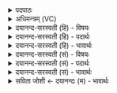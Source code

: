 <details><summary>पदपाठः</summary>

तम्। त्वा॒। स॒मि॒द्भिरिति॑ स॒मित्ऽभिः॑। अ॒ङ्गि॒रः॒। घृ॒तेन॑। व॒र्द्ध॒या॒म॒सि॒। बृ॒हत्। शो॒च॒। य॒वि॒ष्ठ्य॒। ३।
</details>

<details><summary>अधिमन्त्रम् (VC)</summary>

- अग्निर्देवता
- भारद्वाज ऋषिः
- निचृद् गायत्री
- षड्जः
</details>

<details><summary>दयानन्द-सरस्वती (हि) - विषयः</summary>

मनुष्यों को उक्त अग्नि की नित्य वृद्धि करनी चाहिये, इस विषय का उपदेश अगले मन्त्र में किया है ॥
</details>

<details><summary>दयानन्द-सरस्वती (हि) - पदार्थः</summary>

पदार्थान्वयभाषाः -  हम लोग जो (अङ्गिरः) पदार्थों को प्राप्त कराने वा (यविष्ठ्य) पदार्थों के भेद करने में अति बलवान् (बृहत्) बड़े तेज से युक्त अग्नि (शोच) प्रकाश करता है (तम्) उसको (समिद्भिः) काष्ठादि वा (घृतेन) घी आदि से (वर्द्धयामसि) बढ़ाते हैं ॥३॥
</details>

<details><summary>दयानन्द-सरस्वती (हि) - भावार्थः</summary>

भावार्थभाषाः -  मनुष्यों को जो सब गुणों से बलवान् पूर्व कहा हुआ अग्नि है, वह होम और शिल्पविद्या की सिद्धि के लिये लकड़ी, घी आदि साधनों से सेवन करके निरन्तर वृद्धियुक्त करना चाहिये ॥३॥
</details>

<details><summary>दयानन्द-सरस्वती (सं) - विषयः</summary>

मनुष्यैः स नित्यं वर्द्धनीय इत्युपदिश्यते ॥
</details>

<details><summary>दयानन्द-सरस्वती (सं) - पदार्थः</summary>

पदार्थान्वयभाषाः -  वयं योऽङ्गिरोऽङ्गिरा यविष्ठ्य यविष्ठ्योग्निर्बृहच्छोचमहद् यथा स्यात्, तथा शोचति प्रकाशते त्वा तं समिद्भिर्घृतेन वर्द्धयामसि वर्द्धयामः प्रदीपयामः ॥३॥
</details>

<details><summary>दयानन्द-सरस्वती (सं) - भावार्थः</summary>

भावार्थभाषाः -  मनुष्यैर्यो गुणैर्महान् पूर्वोक्तोऽग्निर्वर्त्तते, स होमशिल्पविद्यासिद्धये साधनैरिन्धनादिभिः सेवित्वा नित्यं वर्द्धनीय इति ॥३॥
</details>

<details><summary>सविता जोशी ← दयानन्दः (म) - भावार्थः</summary>

भावार्थभाषाः -  माणसांनी सर्वात बलवान असलेल्या अग्नीला होमात किंवा शिल्पविद्येच्या सिद्धीसाठी समिधा, घृत इत्यादी पदार्थ वापरून त्याला सतत प्रज्वलित ठेवावे.
</details>
